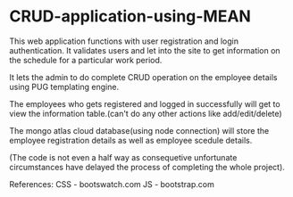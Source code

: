 # CRUD-application-using-MEAN

This web application functions with user registration and login authentication. It validates users and let into the site to get information on the schedule for a particular work period. 

It lets the admin to do complete CRUD operation on the employee details using PUG templating engine.

The employees who gets registered and logged in successfully will get to view the information table.(can't do any other actions like add/edit/delete)

The mongo atlas cloud database(using node connection) will store the employee registration details as well as employee scedule details.


(The code is not even a half way as consequetive unfortunate circumstances have delayed the process of completing the whole project).

References:
CSS - bootswatch.com
JS  - bootstrap.com
  
